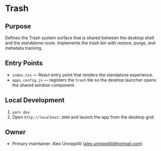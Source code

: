 # Trash

## Purpose
Defines the Trash system surface that is shared between the desktop shell and the standalone route. Implements the trash bin with restore, purge, and metadata tracking.

## Entry Points
- `index.tsx` — React entry point that renders the standalone experience.
- `apps.config.js` — registers the `trash` tile so the desktop launcher opens the shared window component.

## Local Development
1. `yarn dev`
2. Open `http://localhost:3000` and launch the app from the desktop grid.

## Owner
- Primary maintainer: Alex Unnippillil (alex.unnippillil@hotmail.com)
